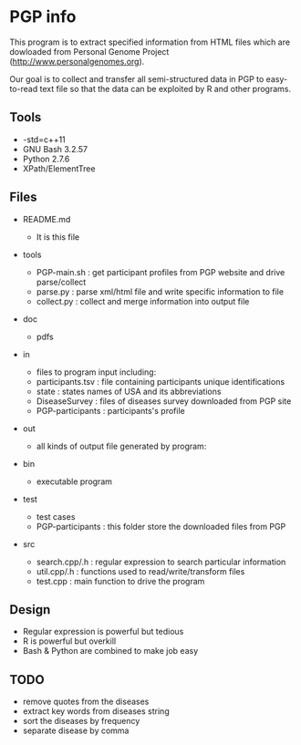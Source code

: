 PGP info
========

This program is to extract specified information from HTML files which are dowloaded from 
Personal Genome Project (http://www.personalgenomes.org).

Our goal is to collect and transfer all semi-structured data in PGP to easy-to-read text file so that the data can be exploited by R and other programs.

Tools
-----

* -std=c++11
* GNU Bash 3.2.57
* Python 2.7.6 
* XPath/ElementTree

Files
-----

* README.md
  - It is this file

* tools
  - PGP-main.sh : get participant profiles from PGP website and drive parse/collect
  - parse.py : parse xml/html file and write specific information to file
  - collect.py : collect and merge information into output file

* doc
  - pdfs

* in
  - files to program input including:
  - participants.tsv : file containing participants unique identifications
  - state : states names of USA and its abbreviations
  - DiseaseSurvey : files of diseases survey downloaded from PGP site
  - PGP-participants : participants's profile

* out
  - all kinds of output file generated by program:

* bin
  - executable program

* test
  - test cases
  - PGP-participants : this folder store the downloaded files from PGP

* src
  - search.cpp/.h : regular expression to search particular information
  - util.cpp/.h : functions used to read/write/transform files
  - test.cpp : main function to drive the program

Design
------
* Regular expression is powerful but tedious
* R is powerful but overkill
* Bash & Python are combined to make job easy

TODO
----
* remove quotes from the diseases
* extract key words from diseases string
* sort the diseases by frequency
* separate disease by comma
